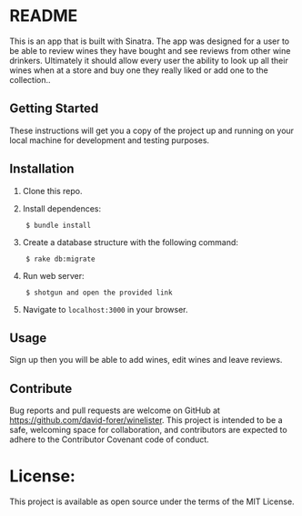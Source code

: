 # README

This is an app that is built with Sinatra. The app was designed for a user to be able to review wines they have bought and see reviews from other wine drinkers. Ultimately it should allow every user the ability to look up all their wines when at a store and buy one they really liked or add one to the collection..

## Getting Started

These instructions will get you a copy of the project up and running on your local machine for development and testing purposes.

## Installation

1. Clone this repo.

2. Install dependences:
```
    $ bundle install
```
3. Create a database structure with the following command:
```
    $ rake db:migrate
```
4. Run web server:
```
    $ shotgun and open the provided link 
```
5. Navigate to `localhost:3000` in your browser.

## Usage

Sign up then you will be able to add wines, edit wines and leave reviews.

## Contribute

Bug reports and pull requests are welcome on GitHub at https://github.com/david-forer/winelister. This project is intended to be a safe, welcoming space for collaboration, and contributors are expected to adhere to the Contributor Covenant code of conduct.

# License:

This project is available as open source under the terms of the MIT License.


